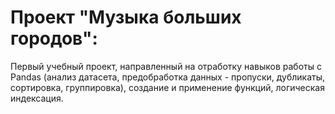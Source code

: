 # Проект "Музыка больших городов": 
Первый учебный проект, направленный на отработку навыков работы с Pandas (анализ датасета, предобработка данных - пропуски, дубликаты, сортировка, группировка), создание и применение функций, логическая индексация.
